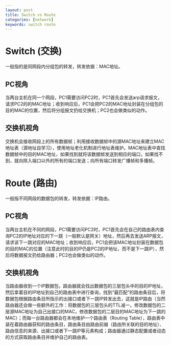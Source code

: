 ```yaml
---
layout: post
title: Switch vs Route
categories: [network]
keywords: switch route
---
```


# Switch (交换)
 一般指的是同网段内分组包的转发，转发依据：MAC地址。

## PC视角
当两台主机在同一个网段，PC1需要访问PC2时，PC1首先会发送arp请求报文，请求PC2的的MAC地址；收到响应后，PC1会把PC2的MAC地址封装在分组包的目的MAC的位置，然后将分组报文扔给交换机；PC2也会做类似的动作。

## 交换机视角
交换机会接收网段上的所有数据帧；利用接收数据帧中的源MAC地址来建立MAC地址表（源地址自学习），使用地址老化机制进行地址表维护。MAC地址表中查找数据帧中的目的MAC地址，如果找到就将该数据帧发送到相应的端口，如果找不到，就向除入端口以外的所有的端口发送；向所有端口转发广播帧和多播帧。

# Route (路由)
一般指不同网段的数据包的转发，转发依据：IP路由。

## PC视角
当两台主机在不同的网段，PC1需要访问PC2时，PC1首先会在自己的路由表内查询PC2的IP地址对应的下一跳（一般默认是网关）地址，然后再去发送ARP报文，请求该下一跳对应的MAC地址；收到响应后，PC1会把该MAC地址封装在数据包的目的MAC的位置（注意此时的目的IP仍是PC2的IP地址，而不是下一跳IP），然后将数据报文扔给路由器；PC2也会做类似的动作。

## 交换机视角
当路由器收到一个IP数据包，路由器就会找出数据包的三层包头中的目的IP地址，然后拿着目的IP地址到自己的路由表中进行查询，找到“最匹配”的路由条目后，将数据包根据路由条目所指示的出接口或者下一跳IP转发出去，这就是IP路由（当然路由器还会做一些额外的工作：将数据包的三层包头的TTL减一，修改数据包的二层源MAC地址为自己出接口的MAC，修改数据包的二层目的MAC地址为下一跳的MAC）；而每一台路由器都会在本地维护一个路由表（Routing Table），路由表中装在着路由器获知的路由条目，路由条目由路由前缀（路由所关联的目的地址）、路由信息的来源、出接口或者下一跳IP等元素构成；路由器通过静态配置或者动态的方式获取路由条目并维护自己的路由表。

